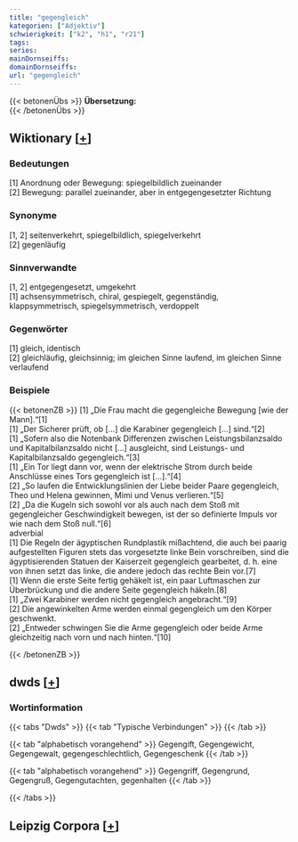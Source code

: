 ```yaml
---
title: "gegengleich"
kategorien: ["Adjektiv"]
schwierigkeit: ["k2", "h1", "r21"]
tags:
series:
mainDornseiffs:
domainDornseiffs:
url: "gegengleich"
---
```


{{< betonenÜbs >}}
**Übersetzung:**  
{{< /betonenÜbs >}}

## Wiktionary [[+](https://de.wiktionary.org/wiki/gegengleich)]

### Bedeutungen
[1] Anordnung oder Bewegung: spiegelbildlich zueinander  
[2] Bewegung: parallel zueinander, aber in entgegengesetzter Richtung  

### Synonyme
[1, 2] seitenverkehrt, spiegelbildlich, spiegelverkehrt  
[2] gegenläufig  

### Sinnverwandte
[1, 2] entgegengesetzt, umgekehrt  
[1] achsensymmetrisch, chiral, gespiegelt, gegenständig, klappsymmetrisch, spiegelsymmetrisch, verdoppelt  

### Gegenwörter
[1] gleich, identisch  
[2] gleichläufig, gleichsinnig; im gleichen Sinne laufend, im gleichen Sinne verlaufend  

### Beispiele
{{< betonenZB >}}
[1] „Die Frau macht die gegengleiche Bewegung [wie der Mann].“[1]  
[1] „Der Sicherer prüft, ob […] die Karabiner gegengleich […] sind.“[2]  
[1] „Sofern also die Notenbank Differenzen zwischen Leistungsbilanzsaldo und Kapitalbilanzsaldo nicht […] ausgleicht, sind Leistungs- und Kapitalbilanzsaldo gegengleich.“[3]  
[1] „Ein Tor liegt dann vor, wenn der elektrische Strom durch beide Anschlüsse eines Tors gegengleich ist […].“[4]  
[2] „So laufen die Entwicklungslinien der Liebe beider Paare gegengleich, Theo und Helena gewinnen, Mimi und Venus verlieren.“[5]  
[2] „Da die Kugeln sich sowohl vor als auch nach dem Stoß mit gegengleicher Geschwindigkeit bewegen, ist der so definierte Impuls vor wie nach dem Stoß null.“[6]  
adverbial  
[1] Die Regeln der ägyptischen Rundplastik mißachtend, die auch bei paarig aufgestellten Figuren stets das vorgesetzte linke Bein vorschreiben, sind die ägyptisierenden Statuen der Kaiserzeit gegengleich gearbeitet, d. h. eine von ihnen setzt das linke, die andere jedoch das rechte Bein vor.[7]  
[1] Wenn die erste Seite fertig gehäkelt ist, ein paar Luftmaschen zur Überbrückung und die andere Seite gegengleich häkeln.[8]  
[1] „Zwei Karabiner werden nicht gegengleich angebracht.“[9]  
[2] Die angewinkelten Arme werden einmal gegengleich um den Körper geschwenkt.  
[2] „Entweder schwingen Sie die Arme gegengleich oder beide Arme gleichzeitig nach vorn und nach hinten.“[10]  

{{< /betonenZB >}}


## dwds [[+](https://www.dwds.de/wb/gegengleich)]

### Wortinformation
{{< tabs "Dwds" >}}
{{< tab "Typische Verbindungen" >}}
{{< /tab >}}

{{< tab "alphabetisch vorangehend" >}}
Gegengift, Gegengewicht, Gegengewalt, gegengeschlechtlich, Gegengeschenk
{{< /tab >}}

{{< tab "alphabetisch vorangehend" >}}
Gegengriff, Gegengrund, Gegengruß, Gegengutachten, gegenhalten
{{< /tab >}}

{{< /tabs >}}

## Leipzig Corpora [[+](https://corpora.uni-leipzig.de/en/res?word=gegengleich&corpusId=deu_newscrawl-public_2018)]


